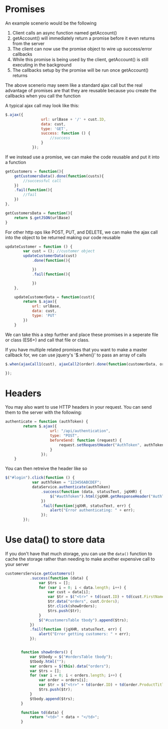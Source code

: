 # Promises

An example scenerio would be the following
1. Client calls an async function named getAccount()
2. getAccount() will immediately return a promise before it even returns from the server
3. The client can now use the promise object to wire up success/error callbacks
4. While this promise is being used by the client, getAccount() is still executing in the background
5. The callbacks setup by the promise will be run once getAccount() returns

The above scenerio may seem like a standard ajax call but the real advantage of promises are that they are reusable because you create the callbacks when you call the function

A typical ajax call may look like this:
```js
$.ajax({
                url: urlBase + '/' + cust.ID,
                data: cust,
                type: 'GET',
                success: function () {
                    //success
                }
            });
```

If we instead use a promise, we can make the code reusable and put it into a function

```js
getCustomers = function(){
    getCustomersData().done(function(custs){
        //successful call
    })
    .fail(function(){
        //fail
    })
},

getCustomersData = function(){
    return $.getJSON(urlBase)
}
```

For other http ops like POST, PUT, and DELETE, we can make the ajax call into the object to be returned making our code reusable

```js
updateCustomer = function () {
        var cust = (); //customer object
        updateCustomerData(cust)
            .done(function(){

            })
            .fail(function(){

            })
    },

    updateCustomerData = function(cust){
        return $.ajax({
            url: urlBase,
            data: cust,
            type: 'PUT'
        })
    }
```

We can take this a step further and place these promises in a seperate file or class (ES6+) and call that file or class.

If you have multiple related promises that you want to make a master callback for, we can use jquery's '$.when()' to pass an array of calls

```js
$.when(ajaxCall1(cust), ajaxCall2(order).done(function(customerData, orderData){

});
```

# Headers

You may also want to use HTTP headers in your request. You can send them to the server with the following:

```js
authenticate = function (authToken) {
        return $.ajax({
                    url: "/api/authentication",
                    type: "POST",
                    beforeSend: function (request) {
                        request.setRequestHeader("AuthToken", authToken);
                    }
                });
    }
```

You can then retreive the header like so

```js
$("#login").click(function () {
            var authToken = "123456ABCDEF";
            dataService.authenticate(authToken)
                .success(function (data, statusText, jqXHR) {
                    $("#authToken").html(jqXHR.getResponseHeader("AuthToken"));
                })
                .fail(function(jqXHR, statusText, err) {
                    alert("Error authenticating: " + err);
                });
        });
 ```
 
 # Use data() to store data
 
 If you don't have that much storage, you can use the `data()` function to cache the storage rather than needing to make
 another expensive call to your server
 
 ```js
 customersService.getCustomers()
            .success(function (data) {
                var $trs = [];
                for (var i = 0; i < data.length; i++) {
                    var cust = data[i];
                    var $tr = $("<tr>" + td(cust.ID) + td(cust.FirstName) + td(cust.LastName) + "</tr>");
                    $tr.data("orders", cust.Orders);
                    $tr.click(showOrders);
                    $trs.push($tr);
                }
                $("#customersTable tbody").append($trs);
            })
            .fail(function (jqXHR, statusText, err) {
                alert("Error getting customers: " + err);
            });


        function showOrders() {
            var $tbody = $("#ordersTable tbody");
            $tbody.html("");
            var orders = $(this).data("orders");
            var $trs = [];
            for (var i = 0; i < orders.length; i++) {
                var order = orders[i];
                var $tr = $("<tr>" + td(order.ID) + td(order.ProductTitle) + td(order.Total) + "</tr>");
                $trs.push($tr);
            }
            $tbody.append($trs);
        }

        function td(data) {
            return "<td>" + data + "</td>";
        }
 ```
